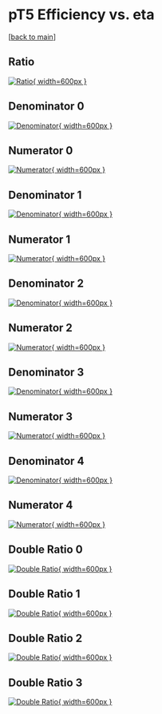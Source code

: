 # pT5 Efficiency vs. eta

[[back to main](./)]



## Ratio

[![Ratio](../mtv/var/pT5_loweta_13_0_eff_eta.png){ width=600px }](../mtv/var/pT5_loweta_13_0_eff_eta.pdf)

## Denominator 0

[![Denominator](../mtv/den/pT5_loweta_13_0_eff_eta_den0.png){ width=600px }](../mtv/den/pT5_loweta_13_0_eff_eta_den0.pdf)

## Numerator 0

[![Numerator](../mtv/num/pT5_loweta_13_0_eff_eta_num0.png){ width=600px }](../mtv/num/pT5_loweta_13_0_eff_eta_num0.pdf)

## Denominator 1

[![Denominator](../mtv/den/pT5_loweta_13_0_eff_eta_den1.png){ width=600px }](../mtv/den/pT5_loweta_13_0_eff_eta_den1.pdf)

## Numerator 1

[![Numerator](../mtv/num/pT5_loweta_13_0_eff_eta_num1.png){ width=600px }](../mtv/num/pT5_loweta_13_0_eff_eta_num1.pdf)

## Denominator 2

[![Denominator](../mtv/den/pT5_loweta_13_0_eff_eta_den2.png){ width=600px }](../mtv/den/pT5_loweta_13_0_eff_eta_den2.pdf)

## Numerator 2

[![Numerator](../mtv/num/pT5_loweta_13_0_eff_eta_num2.png){ width=600px }](../mtv/num/pT5_loweta_13_0_eff_eta_num2.pdf)

## Denominator 3

[![Denominator](../mtv/den/pT5_loweta_13_0_eff_eta_den3.png){ width=600px }](../mtv/den/pT5_loweta_13_0_eff_eta_den3.pdf)

## Numerator 3

[![Numerator](../mtv/num/pT5_loweta_13_0_eff_eta_num3.png){ width=600px }](../mtv/num/pT5_loweta_13_0_eff_eta_num3.pdf)

## Denominator 4

[![Denominator](../mtv/den/pT5_loweta_13_0_eff_eta_den4.png){ width=600px }](../mtv/den/pT5_loweta_13_0_eff_eta_den4.pdf)

## Numerator 4

[![Numerator](../mtv/num/pT5_loweta_13_0_eff_eta_num4.png){ width=600px }](../mtv/num/pT5_loweta_13_0_eff_eta_num4.pdf)

## Double Ratio 0

[![Double Ratio](../mtv/ratio/pT5_loweta_13_0_eff_eta_ratio0.png){ width=600px }](../mtv/ratio/pT5_loweta_13_0_eff_eta_ratio0.pdf)

## Double Ratio 1

[![Double Ratio](../mtv/ratio/pT5_loweta_13_0_eff_eta_ratio1.png){ width=600px }](../mtv/ratio/pT5_loweta_13_0_eff_eta_ratio1.pdf)

## Double Ratio 2

[![Double Ratio](../mtv/ratio/pT5_loweta_13_0_eff_eta_ratio2.png){ width=600px }](../mtv/ratio/pT5_loweta_13_0_eff_eta_ratio2.pdf)

## Double Ratio 3

[![Double Ratio](../mtv/ratio/pT5_loweta_13_0_eff_eta_ratio3.png){ width=600px }](../mtv/ratio/pT5_loweta_13_0_eff_eta_ratio3.pdf)

